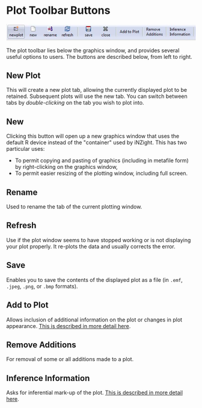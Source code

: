 # Plot Toolbar Buttons

![Plot toolbar](../../img/user_guides/plot_toolbar.jpg)

The plot toolbar lies below the graphics window, and provides several useful options to users.
The buttons are described below, from left to right.


## New Plot

This will create a new plot tab, allowing the currently displayed plot to be retained.
Subsequent plots will use the new tab.
You can switch between tabs by _double-clicking_ on the tab you wish to plot into.


## New

Clicking this button will open up a new graphics window that uses the default R device instead of the "container" used by iNZight. This has two particular uses:
- To permit copying and pasting of graphics (including in metafile form) by right-clicking on the graphics window,
- To permit easier resizing of the plotting window, including full screen.


## Rename

Used to rename the tab of the current plotting window.


## Refresh

Use if the plot window seems to have stopped working or is not displaying your plot properly. It re-plots the data and usually corrects the error.


## Save

Enables you to save the contents of the displayed plot as a file (in `.emf`, `.jpeg`, `.png`, or `.bmp` formats).


## Add to Plot

Allows inclusion of additional information on the plot or changes in plot appearance. [This is described in more detail here](./?topic=add_to_plot).


## Remove Additions

For removal of some or all additions made to a plot.

## Inference Information

Asks for inferential mark-up of the plot. [This is described in more detail here](./?topic=plot_inference).
